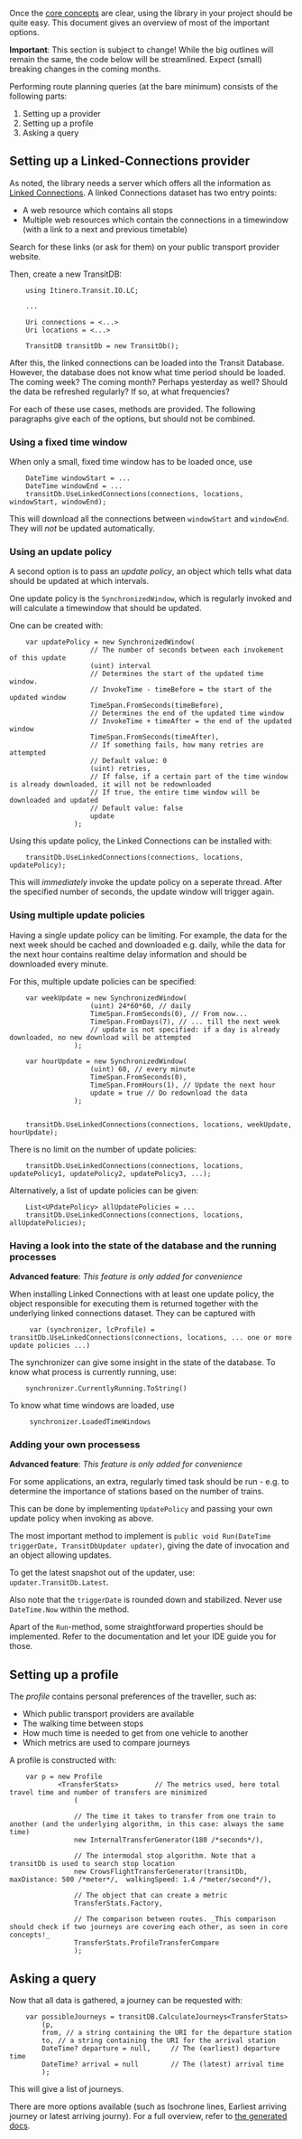 Once the [core concepts](index.md) are clear, using the library in your project should be quite easy.
This document gives an overview of most of the important options.

**Important**: This section is subject to change! While the big outlines will remain the same, the code below will be streamlined. Expect (small) breaking changes in the coming months.

Performing route planning queries (at the bare minimum) consists of the following parts:

1. Setting up a provider
2. Setting up a profile
3. Asking a query


Setting up a Linked-Connections provider
----------------------------------------

As noted, the library needs a server which offers all the information as [Linked Connections](linkedconnections.org).
A linked Connections dataset has two entry points:

 - A web resource which contains all stops
 - Multiple web resources which contain the connections in a timewindow (with a link to a next and previous timetable)

Search for these links (or ask for them) on your public transport provider website.

Then, create a new TransitDB:


        using Itinero.Transit.IO.LC;
        
        ...
        
        Uri connections = <...>
        Uri locations = <...>
        
        TransitDB transitDb = new TransitDb();

After this, the linked connections can be loaded into the Transit Database. However, the database does not know what time period should be loaded. The coming week? The coming month? Perhaps yesterday as well? Should the data be refreshed regularly? If so, at what frequencies?

For each of these use cases, methods are provided.
The following paragraphs give each of the options, but should not be combined.


### Using a fixed time window

When only a small, fixed time window has to be loaded once, use


        DateTime windowStart = ...
        DateTime windowEnd = ...
        transitDb.UseLinkedConnections(connections, locations, windowStart, windowEnd);
        
This will download all the connections between `windowStart` and `windowEnd`. They will _not_ be updated automatically.

### Using an update policy

A second option is to pass an _update policy_, an object which tells what data should be updated at which intervals.

One update policy is the `SynchronizedWindow`, which is regularly invoked and will calculate a timewindow that should be updated.

One can be created with:

        var updatePolicy = new SynchronizedWindow(
                        // The number of seconds between each invokement of this update
                        (uint) interval
                        // Determines the start of the updated time window. 
                        // InvokeTime - timeBefore = the start of the updated window
                        TimeSpan.FromSeconds(timeBefore),
                        // Determines the end of the updated time window
                        // InvokeTime + timeAfter = the end of the updated window
                        TimeSpan.FromSeconds(timeAfter),
                        // If something fails, how many retries are attempted
                        // Default value: 0
                        (uint) retries,
                        // If false, if a certain part of the time window is already downloaded, it will not be redownloaded
                        // If true, the entire time window will be downloaded and updated
                        // Default value: false
                        update
                    );


Using this update policy, the Linked Connections can be installed with:


        transitDb.UseLinkedConnections(connections, locations, updatePolicy);
        
        
This will _immediately_ invoke the update policy on a seperate thread. After the specified number of seconds, the update window will trigger again.

### Using multiple update policies

Having a single update policy can be limiting. For example, the data for the next week should be cached and downloaded e.g. daily, while the data for the next hour contains realtime delay information and should be downloaded every minute.

For this, multiple update policies can be specified:

        var weekUpdate = new SynchronizedWindow(
                        (uint) 24*60*60, // daily
                        TimeSpan.FromSeconds(0), // From now...
                        TimeSpan.FromDays(7), // ... till the next week
                        // update is not specified: if a day is already downloaded, no new download will be attempted
                    );

        var hourUpdate = new SynchronizedWindow(
                        (uint) 60, // every minute
                        TimeSpan.FromSeconds(0),
                        TimeSpan.FromHours(1), // Update the next hour
                        update = true // Do redownload the data
                    );


        transitDb.UseLinkedConnections(connections, locations, weekUpdate, hourUpdate);
        
There is no limit on the number of update policies:

        transitDb.UseLinkedConnections(connections, locations, updatePolicy1, updatePolicy2, updatePolicy3, ...);

Alternatively, a list of update policies can be given:

        List<UPdatePolicy> allUpdatePolicies = ...
        transitDb.UseLinkedConnections(connections, locations, allUpdatePolicies);

### Having a look into the state of the database and the running processes

**Advanced feature**: _This feature is only added for convenience_

When installing Linked Connections with at least one update policy, the object responsible for executing them is returned together with the underlying linked connections dataset. They can be captured with


         var (synchronizer, lcProfile) = transitDb.UseLinkedConnections(connections, locations, ... one or more update policies ...)
         
The synchronizer can give some insight in the state of the database. To know what process is currently running, use:

        synchronizer.CurrentlyRunning.ToString()
        
To know what time windows are loaded, use

         synchronizer.LoadedTimeWindows
        

### Adding your own processess


 **Advanced feature**: _This feature is only added for convenience_
 
For some applications, an extra, regularly timed task should be run - e.g. to determine the importance of stations based on the number of trains.

This can be done by implementing `UpdatePolicy` and passing your own update policy when invoking as above.

The most important method to implement is `public void Run(DateTime triggerDate, TransitDbUpdater updater)`, giving the date of invocation and an object allowing updates.

To get the latest snapshot out of the updater, use:  `updater.TransitDb.Latest`.

Also note that the `triggerDate` is rounded down and stabilized. Never use `DateTime.Now` within the method.

Apart of the `Run`-method, some straightforward properties should be implemented. Refer to the documentation and let your IDE guide you for those.

Setting up a profile
--------------------

The *profile* contains personal preferences of the traveller, such as:

- Which public transport providers are available
- The walking time between stops
- How much time is needed to get from one vehicle to another
- Which metrics are used to compare journeys

A profile is constructed with:

        var p = new Profile
                <TransferStats>         // The metrics used, here total travel time and number of transfers are minimized
                    (
                    
                    // The time it takes to transfer from one train to another (and the underlying algorithm, in this case: always the same time)
                    new InternalTransferGenerator(180 /*seconds*/), 

                    // The intermodal stop algorithm. Note that a transitDb is used to search stop location
                    new CrowsFlightTransferGenerator(transitDb, maxDistance: 500 /*meter*/,  walkingSpeed: 1.4 /*meter/second*/),
                    
                    // The object that can create a metric
                    TransferStats.Factory,
                    
                    // The comparison between routes. _This comparison should check if two journeys are covering each other, as seen in core concepts!_
                    TransferStats.ProfileTransferCompare
                    ); 
                    
Asking a query
--------------

Now that all data is gathered, a journey can be requested with:

        var possibleJourneys = transitDB.CalculateJourneys<TransferStats>
            (p,
            from, // a string containing the URI for the departure station
            to, // a string containing the URI for the arrival station
            DateTime? departure = null,     // The (earliest) departure time
            DateTime? arrival = null        // The (latest) arrival time
            );         

This will give a list of journeys.

There are more options available (such as Isochrone lines, Earliest arriving journey or latest arriving journy).
For a full overview, refer to [the generated docs](/_site/api/Itinero.Transit.Algorithms.CSA.ProfileExtensions.html).
